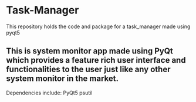 # Task-Manager
This repository holds the code and package for a task_manager made using pyqt5

## This is system monitor app made using PyQt which provides a feature rich user interface and functionalities to the user just like any other system monitor in the market.

Dependencies include:
PyQt5
psutil
